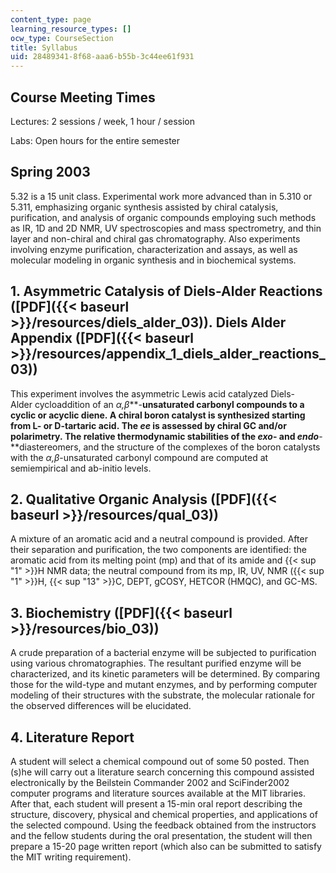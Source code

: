 ```yaml
---
content_type: page
learning_resource_types: []
ocw_type: CourseSection
title: Syllabus
uid: 28489341-8f68-aaa6-b55b-3c44ee61f931
---
```


Course Meeting Times
--------------------

Lectures: 2 sessions / week, 1 hour / session

Labs: Open hours for the entire semester

Spring 2003
-----------

5.32 is a 15 unit class. Experimental work more advanced than in 5.310 or 5.311, emphasizing organic synthesis assisted by chiral catalysis, purification, and analysis of organic compounds employing such methods as IR, 1D and 2D NMR, UV spectroscopies and mass spectrometry, and thin layer and non-chiral and chiral gas chromatography. Also experiments involving enzyme purification, characterization and assays, as well as molecular modeling in organic synthesis and in biochemical systems.

1\. Asymmetric Catalysis of Diels-Alder Reactions ([PDF]({{< baseurl >}}/resources/diels_alder_03)). Diels Alder Appendix ([PDF]({{< baseurl >}}/resources/appendix_1_diels_alder_reactions_03))
------------------------------------------------------------------------------------------------------------------------------------------------------------------------------------------------

This experiment involves the asymmetric Lewis acid catalyzed Diels-Alder cycloaddition of an _α,β_**\-**unsaturated carbonyl compounds to a cyclic or acyclic diene. A chiral boron catalyst is synthesized starting from L- or D-tartaric acid. The _ee_ is assessed by chiral GC and/or polarimetry. The relative thermodynamic stabilities of the _exo_\- and _endo_**\-**diastereomers, and the structure of the complexes of the boron catalysts with the _α,β_\-unsaturated carbonyl compound are computed at semiempirical and ab-initio levels.

2\. Qualitative Organic Analysis ([PDF]({{< baseurl >}}/resources/qual_03))
---------------------------------------------------------------------------

A mixture of an aromatic acid and a neutral compound is provided. After their separation and purification, the two components are identified: the aromatic acid from its melting point (mp) and that of its amide and {{< sup "1" >}}H NMR data; the neutral compound from its mp, IR, UV, NMR ({{< sup "1" >}}H, {{< sup "13" >}}C, DEPT, gCOSY, HETCOR (HMQC), and GC-MS.

3\. Biochemistry ([PDF]({{< baseurl >}}/resources/bio_03))
----------------------------------------------------------

A crude preparation of a bacterial enzyme will be subjected to purification using various chromatographies. The resultant purified enzyme will be characterized, and its kinetic parameters will be determined. By comparing those for the wild-type and mutant enzymes, and by performing computer modeling of their structures with the substrate, the molecular rationale for the observed differences will be elucidated.

4\. Literature Report
---------------------

A student will select a chemical compound out of some 50 posted. Then (s)he will carry out a literature search concerning this compound assisted electronically by the Beilstein Commander 2002 and SciFinder2002 computer programs and literature sources available at the MIT libraries. After that, each student will present a 15-min oral report describing the structure, discovery, physical and chemical properties, and applications of the selected compound. Using the feedback obtained from the instructors and the fellow students during the oral presentation, the student will then prepare a 15-20 page written report (which also can be submitted to satisfy the MIT writing requirement).